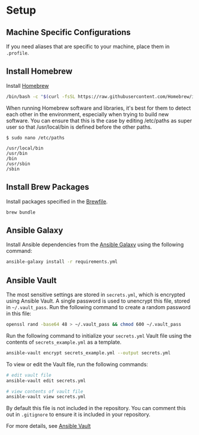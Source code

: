 # Setup

## Machine Specific Configurations

If you need aliases that are specific to your machine, place them in `.profile`.

## Install Homebrew

Install [Homebrew]

```bash
/bin/bash -c "$(curl -fsSL https://raw.githubusercontent.com/Homebrew/install/HEAD/install.sh)"
```

When running Homebrew software and libraries, it's best for them to detect each
other in the environment, especially when trying to build new software. You can
ensure that this is the case by editing /etc/paths as super user so that
/usr/local/bin is defined before the other paths.

```shell
$ sudo nano /etc/paths

/usr/local/bin
/usr/bin
/bin
/usr/sbin
/sbin
```

[Homebrew]: http://brew.sh/

## Install Brew Packages

Install packages specified in the [Brewfile].

```shell
brew bundle
```

[Brewfile]: https://robots.thoughtbot.com/brewfile-a-gemfile-but-for-homebrew

## Ansible Galaxy

Install Ansible dependencies from the
[Ansible Galaxy](https://galaxy.ansible.com/) using the following command:

```bash
ansible-galaxy install -r requirements.yml
```

## Ansible Vault

The most sensitive settings are stored in `secrets.yml`, which is encrypted
using Ansible Vault. A single password is used to unencrypt this file,
stored in `~/.vault_pass`. Run the following command to create a random password
in this file:

```bash
openssl rand -base64 48 > ~/.vault_pass && chmod 600 ~/.vault_pass
```

Run the following command to initialize your `secrets.yml` Vault file using
the contents of `secrets_example.yml` as a template.

```bash
ansible-vault encrypt secrets_example.yml --output secrets.yml
```

To view or edit the Vault file, run the following commands:

```bash
# edit vault file
ansible-vault edit secrets.yml

# view contents of vault file
ansible-vault view secrets.yml
```

By default this file is not included in the repository. You can comment this
out in `.gitignore` to ensure it is included in your repository.

For more details, see [Ansible Vault]

[Ansible Vault]: https://docs.ansible.com/ansible/latest/user_guide/vault.html
